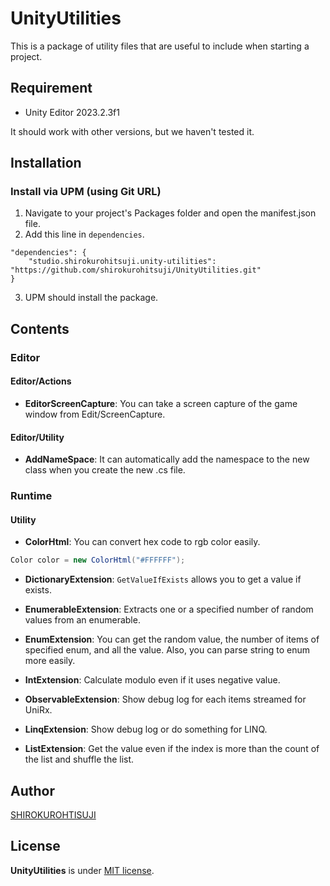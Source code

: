 # UnityUtilities

This is a package of utility files that are useful to include when starting a project.

## Requirement

* Unity Editor 2023.2.3f1 

It should work with other versions, but we haven't tested it.

## Installation

### Install via UPM (using Git URL)

1. Navigate to your project's Packages folder and open the manifest.json file.
2. Add this line in `dependencies`.
```
"dependencies": {
    "studio.shirokurohitsuji.unity-utilities": "https://github.com/shirokurohitsuji/UnityUtilities.git"
}
```
3. UPM should install the package.

## Contents

### Editor
#### Editor/Actions
* **EditorScreenCapture**:
  You can take a screen capture of the game window from Edit/ScreenCapture.

#### Editor/Utility
* **AddNameSpace**:
  It can automatically add the namespace to the new class when you create the new .cs file.

### Runtime
#### Utility
* **ColorHtml**:
  You can convert hex code to rgb color easily.
```c#
Color color = new ColorHtml("#FFFFFF");
```

* **DictionaryExtension**: `GetValueIfExists` allows you to get a value if exists.

* **EnumerableExtension**: Extracts one or a specified number of random values from an enumerable.

* **EnumExtension**: You can get the random value, the number of items of specified enum, and all the value.  Also, you can parse string to enum more easily.

* **IntExtension**: Calculate modulo even if it uses negative value.

* **ObservableExtension**: Show debug log for each items streamed for UniRx.

* **LinqExtension**: Show debug log or do something for LINQ.

* **ListExtension**: Get the value even if the index is more than the count of the list and shuffle the list.


## Author

[SHIROKUROHTISUJI](https://shirokurohitsuji.studio/)

## License

**UnityUtilities** is under [MIT license](https://en.wikipedia.org/wiki/MIT_License).
